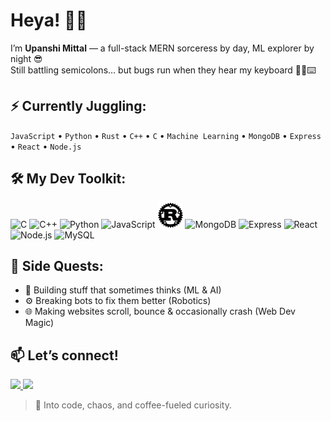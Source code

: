 # Heya! 👾✨  
I’m **Upanshi Mittal** — a full-stack MERN sorceress by day, ML explorer by night 😎  
Still battling semicolons... but bugs run when they hear my keyboard 🧙‍♀️⌨️

## ⚡ Currently Juggling:
`JavaScript` • `Python` • `Rust` • `C++` • `C` • `Machine Learning` • `MongoDB` • `Express` • `React` • `Node.js`

## 🛠️ My Dev Toolkit:
<p align="left">
  <!-- C -->
  <img src="https://cdn.jsdelivr.net/gh/devicons/devicon/icons/c/c-original.svg" alt="C" width="40"/>

  <!-- C++ -->
  <img src="https://cdn.jsdelivr.net/gh/devicons/devicon/icons/cplusplus/cplusplus-original.svg" alt="C++" width="40"/>

  <!-- Python -->
  <img src="https://cdn.jsdelivr.net/gh/devicons/devicon/icons/python/python-original.svg" alt="Python" width="40"/>

  <!-- JavaScript -->
  <img src="https://cdn.jsdelivr.net/gh/devicons/devicon/icons/javascript/javascript-original.svg" alt="JavaScript" width="40"/>

  <!-- Rust (alt source as Devicon lacks it sometimes) -->
  <img src="https://raw.githubusercontent.com/devicons/devicon/master/icons/rust/rust-plain.svg" alt="Rust" width="40"/>

  <!-- MongoDB -->
  <img src="https://cdn.jsdelivr.net/gh/devicons/devicon/icons/mongodb/mongodb-original.svg" alt="MongoDB" width="40"/>

  <!-- Express (Devicon lacks logo, use custom) -->
  <img src="https://img.shields.io/badge/Express.js-000000?style=flat&logo=express&logoColor=white" alt="Express" height="40"/>

  <!-- React -->
  <img src="https://cdn.jsdelivr.net/gh/devicons/devicon/icons/react/react-original.svg" alt="React" width="40"/>

  <!-- Node.js -->
  <img src="https://cdn.jsdelivr.net/gh/devicons/devicon/icons/nodejs/nodejs-original.svg" alt="Node.js" width="40"/>

  <!-- MySQL -->
  <img src="https://cdn.jsdelivr.net/gh/devicons/devicon/icons/mysql/mysql-original.svg" alt="MySQL" width="40"/>
</p>

## 🧪 Side Quests:
- 🤖 Building stuff that sometimes thinks (ML & AI)
- ⚙️ Breaking bots to fix them better (Robotics)
- 🌐 Making websites scroll, bounce & occasionally crash (Web Dev Magic)

## 📫 Let’s connect!
<p align="left">
  <a href="mailto:upanshimittal7@gmail.com" target="_blank">
    <img src="https://img.shields.io/badge/Gmail-D14836?style=for-the-badge&logo=gmail&logoColor=white"/>
  </a>
  <a href="https://www.linkedin.com/in/upanshi-mittal-498213320/" target="_blank">
    <img src="https://img.shields.io/badge/LinkedIn-0077B5?style=for-the-badge&logo=linkedin&logoColor=white"/>
  </a>
</p>

> 💫 Into code, chaos, and coffee-fueled curiosity.

